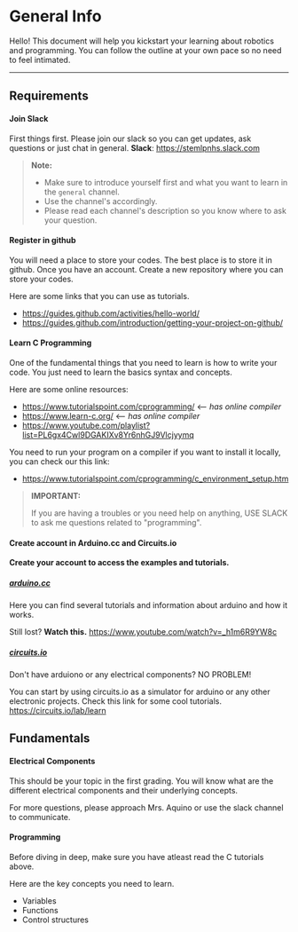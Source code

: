 General Info
===================


Hello! This document will help you kickstart your learning about robotics and programming. You can follow the outline at your own pace so no need to feel intimated.

----------


Requirements
-------------

#### Join Slack
First things first. Please join our slack so you can get updates, ask questions or just chat in general. 
**Slack**: https://stemlpnhs.slack.com

> **Note:**
>
> - Make sure to introduce yourself first and what you want to learn in the `general` channel.
> - Use the channel's accordingly.
> - Please read each channel's description so you know where to ask your question.


#### Register in github

You will need a place to store your codes. The best place is to store it in github.
Once you have an account. Create a new repository where you can store your codes.

Here are some links that you can use as tutorials.
- https://guides.github.com/activities/hello-world/
- https://guides.github.com/introduction/getting-your-project-on-github/

#### Learn C Programming

One of the fundamental things that you need to learn is how to write your code.
You just need to learn the basics syntax and concepts.

Here are some online resources:
- https://www.tutorialspoint.com/cprogramming/ <-- *has online compiler*
- https://www.learn-c.org/ <-- *has online compiler*
- https://www.youtube.com/playlist?list=PL6gx4Cwl9DGAKIXv8Yr6nhGJ9Vlcjyymq

You need to run your program on a compiler if you want to install it locally, you can check our this link:
- https://www.tutorialspoint.com/cprogramming/c_environment_setup.htm

> **IMPORTANT:**
>
> If you are having a troubles or you need help on anything, USE SLACK to ask me questions related to "programming". 

#### Create account in Arduino.cc and Circuits.io
**Create your account to access the examples and tutorials.**

#####  [arduino.cc](https://www.arduino.cc/)
Here you can find several tutorials and information about arduino and how it works.

Still lost? **Watch this.** https://www.youtube.com/watch?v=_h1m6R9YW8c

#####  [circuits.io](https://circuits.io/)
Don't have arduiono or any electrical components? NO PROBLEM!

You can start by using circuits.io as a simulator for arduino or any other electronic projects. Check this link for some cool tutorials. https://circuits.io/lab/learn

Fundamentals
-------------
#### Electrical Components

This should be your topic in the first grading. You will know what are the different electrical components and their underlying concepts.

For more questions, please approach Mrs. Aquino or use the slack channel to communicate.

#### Programming
Before diving in deep, make sure you have atleast read the C tutorials above. 

Here are the key concepts you need to learn.
- Variables
- Functions
- Control structures